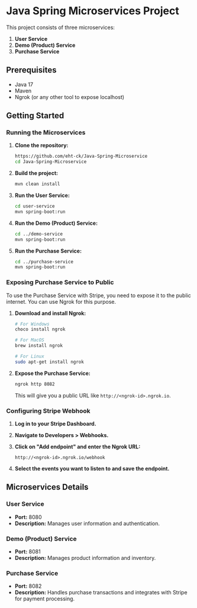 # Java Spring Microservices Project

This project consists of three microservices:
1. **User Service**
2. **Demo (Product) Service**
3. **Purchase Service**

## Prerequisites

- Java 17 
- Maven
- Ngrok (or any other tool to expose localhost)

## Getting Started

### Running the Microservices

1. **Clone the repository:**

    ```bash
   https://github.com/eht-ck/Java-Spring-Microservice
    cd Java-Spring-Microservice
    ```

2. **Build the project:**

    ```bash
    mvn clean install
    ```

3. **Run the User Service:**

    ```bash
    cd user-service
    mvn spring-boot:run
    ```

4. **Run the Demo (Product) Service:**

    ```bash
    cd ../demo-service
    mvn spring-boot:run
    ```

5. **Run the Purchase Service:**

    ```bash
    cd ../purchase-service
    mvn spring-boot:run
    ```

### Exposing Purchase Service to Public

To use the Purchase Service with Stripe, you need to expose it to the public internet. You can use Ngrok for this purpose.

1. **Download and install Ngrok:**

    ```bash
    # For Windows
    choco install ngrok

    # For MacOS
    brew install ngrok

    # For Linux
    sudo apt-get install ngrok
    ```

2. **Expose the Purchase Service:**

    ```bash
    ngrok http 8082
    ```

    This will give you a public URL like `http://<ngrok-id>.ngrok.io`.

### Configuring Stripe Webhook

1. **Log in to your Stripe Dashboard.**
2. **Navigate to Developers > Webhooks.**
3. **Click on "Add endpoint" and enter the Ngrok URL:**

    ```plaintext
    http://<ngrok-id>.ngrok.io/webhook
    ```

4. **Select the events you want to listen to and save the endpoint.**

## Microservices Details

### User Service

- **Port:** 8080
- **Description:** Manages user information and authentication.

### Demo (Product) Service

- **Port:** 8081
- **Description:** Manages product information and inventory.

### Purchase Service

- **Port:** 8082
- **Description:** Handles purchase transactions and integrates with Stripe for payment processing.
